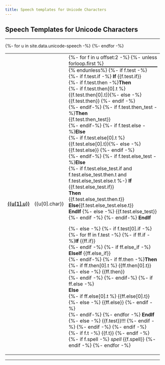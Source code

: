 ```yaml
---
title: Speech templates for Unicode Characters
---
```

<style>
tr:target >td:first-child {border-left:solid thick black}
span.cb {margin-right: 2em; white-space:nowrap}
.markdown-body table tr.row0, .markdown-body table th.row0 {background-color:#F6F8FA}
.markdown-body table tr.row1 {background-color:#FEFFFE}
a.link {font-weight:500}
a.self {color: black; font-weight:500}
hr.sp {height:.1em;padding:0;margin:0}
</style>





## Speech Templates for Unicode Characters

----



<table style="width:100%">
<tbody>
{%- for u in site.data.unicode-speech -%}
<tr id="U{{u[1].u | replace: " ", "_"}}">
<td><a class="self" href="#U{{u[1].u | replace: " ", "_"}}">{{u[1].u}}</a></td>
<td>{{u[0].char}}</td>
<td>
{%- for f in u offset:2  -%}
{%- unless forloop.first %}<hr class="sp"/>{% endunless%}
{%- if f.test -%}
 {%- if f.test.if -%}
 <b>If</b> {{f.test.if}}<br/>
 {%- if f.test.then -%}<b>Then</b><br/>
 {%- if f.test.then[0].t %} {{f.test.then[0].t}}{%- else -%} {{f.test.then}} {%- endif -%}<br/>
 {%- endif-%}
 {%- if f.test.then_test -%}<b>Then</b><br/>{{f.test.then_test}}<br/> {%- endif-%} 
 {%- if f.test.else -%}<b>Else</b><br/>
 {%- if f.test.else[0].t %} {{f.test.else[0].t}}{%- else -%} {{f.test.else}} {%- endif -%}<br/>
 {%- endif-%}
 {%- if f.test.else_test -%}<b>Else</b><br/>
 {%- if f.test.else_test.if and f.test.else_test.then.t and f.test.else_test.else.t %-}
 <b>If</b> {{f.test.else_test.if}}<br/>
 <b>Then</b><br/>{{f.test.else_test.then.t}}<br/>
 <b>Else</b>{{f.test.else_test.else.t}}<br/>
 <b>EndIf</b>
 {%- else -%}
 {{f.test.else_test}}<br/>
 {%- endif -%}
 {%- endif-%}
 <b>EndIf</b>

 {%- else -%}
 {%- if f.test[0].if -%}
 {%- for ff in f.test -%}
 {%- if ff.if -%}<b>If</b> {{ff.if}}<br/> {%- endif -%}
 {%- if ff.else_if -%}<br/><b>ElseIf</b> {{ff.else_if}}<br/> {%- endif-%}
 {%- if ff.then -%}<b>Then</b><br/>
 {%- if ff.then[0].t %} {{ff.then[0].t}}{%- else -%} {{ff.then}}<br/> {%- endif -%}
 {%- endif-%}
 {%- if ff.else -%}<br/><b>Else</b><br/>
 {%- if ff.else[0].t %} {{ff.else[0].t}}{%- else -%} {{ff.else}} {%- endif -%}<br/>
 {%- endif-%}
 {%- endfor -%}
 <b>EndIf</b>
 {%- else -%}
 {{f.test}}!!!
 {%- endif -%}
{%- endif -%}
{%- endif -%}
{%- if f.t -%}
{{f.t}}
{%- endif -%}
{%- if f.spell -%}
<i>spell</i> {{f.spell}}
{%- endif -%}
{%- endfor -%}
</td>
</tr>
{%- endfor -%}
</tbody>
</table>
	
----
